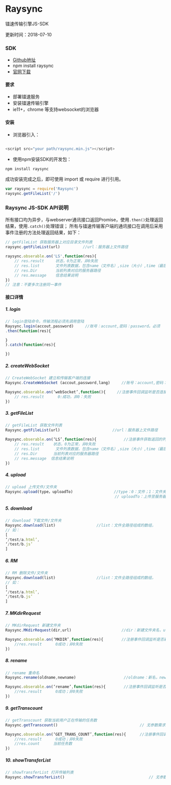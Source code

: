 # Raysync
镭速传输引擎JS-SDK

更新时间：2018-07-10

### SDK

* [Github地址](https://github.com/yangyi000/Raysync/)
* npm install raysync
* [官网下载](https://www.raysync.cn/)

#### 要求
* 部署镭速服务
* 安装镭速传输引擎
* ie11+，chrome 等支持websocket的浏览器

#### 安装
* 浏览器引入：
``` javascript

<script src="your path/raysync.min.js"></script>
```
* 使用npm安装SDK的开发包：
```javascript
npm install raysync
```
成功安装完成之后，即可使用 import 或 require 进行引用。
```javascript
var raysync = require('Raysync')
raysync.getFileList('/')
```
### Raysync JS-SDK API说明
所有接口均为异步，与webserver通讯接口返回Promise，使用`.then()`处理返回结果，使用`.catch()`处理错误；
所有与镭速传输客户端的通讯接口在调用后采用事件注册的方法处理返回结果，如下：<br>
``` javascript
// getFileList 获取服务器上对应目录文件列表
raysync.getFileList(url)          //url：服务器上文件路径

raysync.obserable.on('LS',function(res){
    // res.result     状态，0为正常，非0失败  
    // res.list       文件列表数据，包含name（文件名）,size（大小）,time（最后修改时间）,type（是否为文件夹）信息
    // res.Dir        当前列表对应的服务器路径
    // res.message    信息结果说明
})
// 注意：不要多次注册同一事件
```
#### 接口详情
##### 1. login
```javascript
// login登陆命令，传输流程必须先调用登陆
Raysync.login(accout,password)     //账号：account,密码：password。必须
.then(function(res){               

}
).catch(function(res){

})
```
##### 2. createWebSocket
```javascript
// CreateWebSocket 建立和传输客户端的连接
Raysync.CreateWebSocket (accout,password,lang)     //账号：account,密码：password；lang:语言 'zh-CN'中文，'en-US'英文

Raysync.obserable.on(‘webSocket’,function(){     //注册事件回调监听是否连接成功
    // res.result      0:成功，非0：失败
})

```
##### 3. getFileList
```javascript
// getFileList 获取文件列表
Raysync.getFileList(url)                       //url：服务器上文件路径

Raysync.obserable.on(‘LS’,function(res){            //注册事件获取返回的列表信息
    // res.result    状态，0为正常，非0失败  
    // res.list       文件列表数据，包含name（文件名）,size（大小）,time（最后修改时间）,type（是否为文件夹）信息
    // res.Dir       当前列表对应的服务器路径
    // res.message  信息结果说明
})

```
##### 4. upload
```javascript
// upload 上传文件/文件夹
Raysync.upload(type，uploadTo)                  //type：0：文件；1：文件夹
                                                // uploadTo：上传至服务器路径

```
##### 5. download
```javascript
// download 下载文件/文件夹
Raysync.download(list)                  //list：文件全路径组成的数组，
// 如：
[
‘/test/a.html’,
‘/test/b.js’
]

```
##### 6. RM
```javascript
// RM 删除文件/文件夹
Raysync.download(list)                  //list：文件全路径组成的数组，
// 如：
[
‘/test/a.html’,
‘/test/b.js’
]

```
##### 7. MKdirRequest
```javascript
// MKdirRequest 新建文件夹
Raysync.MKdirRequest(dir,url)                      //dir：新建文件夹名，url：服务器路径，即哪个目录//下新建

Raysync.obserable.on(‘MKDIR’,function(res){        //注册事件回调监听是否新建成功
    //res.result      0成功；非0失败
})
```
##### 8. rename
```javascript
// rename 重命名
Raysync.rename(oldname,newname)                     //oldname：新名，newname：旧名。以全路径形式传递，如：‘/test/a.html’更名‘/test/b.html’

Raysync.obserable.on(‘rename’,function(res){        //注册事件回调监听是否成功
    //res.result      0成功；非0失败
})
```
##### 9. getTranscount
```javascript
// getTranscount 获取当前用户正在传输的任务数
Raysync.getTranscount()                                    // 无参数需求

Raysync.obserable.on(‘GET_TRANS_COUNT’,function(res){      //注册事件回调监听是否成功
    //res.result      0成功；非0失败
    //res.count      当前任务数
})
```
##### 10. showTransferList
```javascript
// showTransferList 打开传输列表
Raysync.showTransferList()                                     // 无参数需求
```
